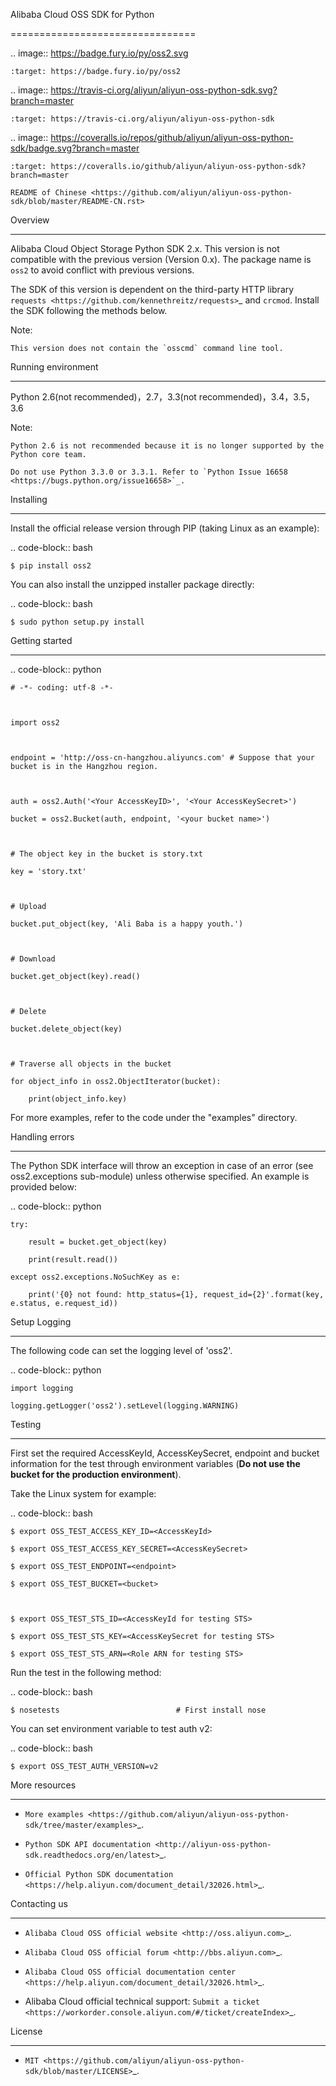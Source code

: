 Alibaba Cloud OSS SDK for Python
================================

.. image:: https://badge.fury.io/py/oss2.svg
    :target: https://badge.fury.io/py/oss2
.. image:: https://travis-ci.org/aliyun/aliyun-oss-python-sdk.svg?branch=master
    :target: https://travis-ci.org/aliyun/aliyun-oss-python-sdk
.. image:: https://coveralls.io/repos/github/aliyun/aliyun-oss-python-sdk/badge.svg?branch=master
    :target: https://coveralls.io/github/aliyun/aliyun-oss-python-sdk?branch=master

`README of Chinese <https://github.com/aliyun/aliyun-oss-python-sdk/blob/master/README-CN.rst>`

Overview
--------

Alibaba Cloud Object Storage Python SDK 2.x. This version is not compatible with the previous version (Version 0.x). The package name is `oss2` to avoid conflict with previous versions. 


The SDK of this version is dependent on the third-party HTTP library `requests <https://github.com/kennethreitz/requests>`_ and `crcmod`. Install the SDK following the methods below. 

Note:

    This version does not contain the `osscmd` command line tool. 

Running environment
-------------------

Python 2.6(not recommended)，2.7，3.3(not recommended)，3.4，3.5，3.6


Note:
    Python 2.6 is not recommended because it is no longer supported by the Python core team. 
    Do not use Python 3.3.0 or 3.3.1. Refer to `Python Issue 16658 <https://bugs.python.org/issue16658>`_.

Installing
----------

Install the official release version through PIP (taking Linux as an example): 

.. code-block:: bash

    $ pip install oss2

You can also install the unzipped installer package directly: 

.. code-block:: bash

    $ sudo python setup.py install


Getting started
---------------

.. code-block:: python

    # -*- coding: utf-8 -*-

    import oss2

    endpoint = 'http://oss-cn-hangzhou.aliyuncs.com' # Suppose that your bucket is in the Hangzhou region. 

    auth = oss2.Auth('<Your AccessKeyID>', '<Your AccessKeySecret>')
    bucket = oss2.Bucket(auth, endpoint, '<your bucket name>')

    # The object key in the bucket is story.txt
    key = 'story.txt'

    # Upload
    bucket.put_object(key, 'Ali Baba is a happy youth.')

    # Download
    bucket.get_object(key).read()

    # Delete
    bucket.delete_object(key)

    # Traverse all objects in the bucket
    for object_info in oss2.ObjectIterator(bucket):
        print(object_info.key)

For more examples, refer to the code under the "examples" directory. 

Handling errors
---------------

The Python SDK interface will throw an exception in case of an error (see oss2.exceptions sub-module) unless otherwise specified. An example is provided below:

.. code-block:: python

    try:
        result = bucket.get_object(key)
        print(result.read())
    except oss2.exceptions.NoSuchKey as e:
        print('{0} not found: http_status={1}, request_id={2}'.format(key, e.status, e.request_id))

Setup Logging
---------------

The following code can set the logging level of 'oss2'.
 .. code-block:: python

    import logging
    logging.getLogger('oss2').setLevel(logging.WARNING)

Testing
-------

First set the required AccessKeyId, AccessKeySecret, endpoint and bucket information for the test through environment variables (**Do not use the bucket for the production environment**). 
Take the Linux system for example: 

.. code-block:: bash

    $ export OSS_TEST_ACCESS_KEY_ID=<AccessKeyId>
    $ export OSS_TEST_ACCESS_KEY_SECRET=<AccessKeySecret>
    $ export OSS_TEST_ENDPOINT=<endpoint>
    $ export OSS_TEST_BUCKET=<bucket>

    $ export OSS_TEST_STS_ID=<AccessKeyId for testing STS>
    $ export OSS_TEST_STS_KEY=<AccessKeySecret for testing STS>
    $ export OSS_TEST_STS_ARN=<Role ARN for testing STS>


Run the test in the following method: 

.. code-block:: bash

    $ nosetests                          # First install nose


You can set environment variable to test auth v2:

.. code-block:: bash

    $ export OSS_TEST_AUTH_VERSION=v2

More resources
--------------
- `More examples <https://github.com/aliyun/aliyun-oss-python-sdk/tree/master/examples>`_. 
- `Python SDK API documentation <http://aliyun-oss-python-sdk.readthedocs.org/en/latest>`_. 
- `Official Python SDK documentation <https://help.aliyun.com/document_detail/32026.html>`_.

Contacting us
-------------
- `Alibaba Cloud OSS official website <http://oss.aliyun.com>`_.
- `Alibaba Cloud OSS official forum <http://bbs.aliyun.com>`_.
- `Alibaba Cloud OSS official documentation center <https://help.aliyun.com/document_detail/32026.html>`_.
- Alibaba Cloud official technical support: `Submit a ticket <https://workorder.console.aliyun.com/#/ticket/createIndex>`_.

License
-------
- `MIT <https://github.com/aliyun/aliyun-oss-python-sdk/blob/master/LICENSE>`_.
